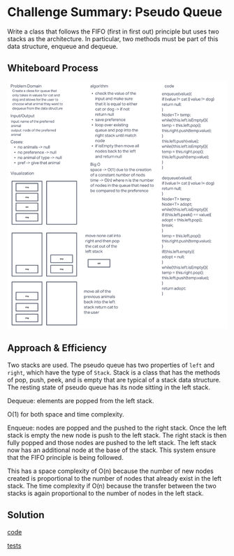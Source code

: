 # Challenge Summary: Pseudo Queue

Write a class that follows the FIFO (first in first out) principle but uses two stacks as the architecture. In particular, two methods must be part of this data structure, enqueue and dequeue.

## Whiteboard Process

![whiteboard](images/stackqueueanimalshelter.png)

## Approach & Efficiency

Two stacks are used. The pseudo queue has two properties of `left` and `right`, which have the type of `Stack`. Stack is a class that has the methods of pop, push, peek, and is empty that are typical of a stack data structure. The resting state of pseudo queue has its node sitting in the left stack.

Dequeue: elements are popped from the left stack.

O(1) for both space and time complexity.

Enqueue: nodes are popped and the pushed to the right stack. Once the left stack is empty the new node is push to the left stack. The right stack is then fully popped and those nodes are pushed to the left stack. The left stack now has an additional node at the base of the stack. This system ensure that the FIFO principle is being followed.

This has a space complexity of O(n) because the number of new nodes created is proportional to the number of nodes that already exist in the left stack. The time complexity if O(n) because the transfer between the two stacks is again proportional to the number of nodes in the left stack.


## Solution

[code](../stackqueue/StackQueueAnimalShelter.java)

[tests](../../../../test/java/codechallenges/stackqueue/StackQueueAnimalShelterTest.java)
